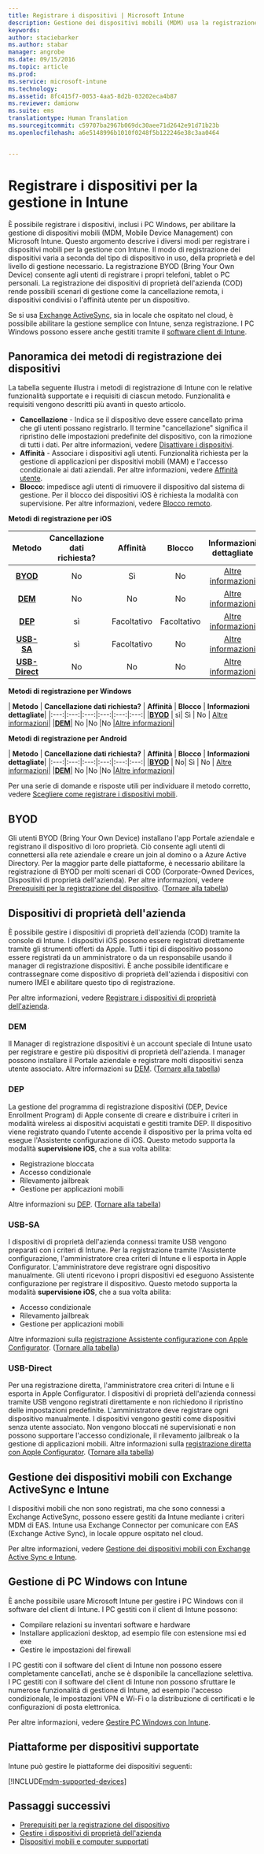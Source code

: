 ```yaml
---
title: Registrare i dispositivi | Microsoft Intune
description: Gestione dei dispositivi mobili (MDM) usa la registrazione per gestire i dispositivi e consentire l&quot;accesso alle risorse.
keywords: 
author: staciebarker
ms.author: stabar
manager: angrobe
ms.date: 09/15/2016
ms.topic: article
ms.prod: 
ms.service: microsoft-intune
ms.technology: 
ms.assetid: 8fc415f7-0053-4aa5-8d2b-03202eca4b87
ms.reviewer: damionw
ms.suite: ems
translationtype: Human Translation
ms.sourcegitcommit: c59707ba2967b069dc30aee71d2642e91d71b23b
ms.openlocfilehash: a6e5148996b1010f0248f5b122246e38c3aa0464


---
```


# <a name="enroll-devices-for-management-in-intune"></a>Registrare i dispositivi per la gestione in Intune
È possibile registrare i dispositivi, inclusi i PC Windows, per abilitare la gestione di dispositivi mobili (MDM, Mobile Device Management) con Microsoft Intune. Questo argomento descrive i diversi modi per registrare i dispositivi mobili per la gestione con Intune. Il modo di registrazione dei dispositivi varia a seconda del tipo di dispositivo in uso, della proprietà e del livello di gestione necessario. La registrazione BYOD (Bring Your Own Device) consente agli utenti di registrare i propri telefoni, tablet o PC personali. La registrazione dei dispositivi di proprietà dell'azienda (COD) rende possibili scenari di gestione come la cancellazione remota, i dispositivi condivisi o l'affinità utente per un dispositivo.

Se si usa [Exchange ActiveSync](#mobile-device-management-with-exchange-activesync-and-intune), sia in locale che ospitato nel cloud, è possibile abilitare la gestione semplice con Intune, senza registrazione. I PC Windows possono essere anche gestiti tramite il [software client di Intune](#manage-windows-pcs-with-intune).

## <a name="overview-of-device-enrollment-methods"></a>Panoramica dei metodi di registrazione dei dispositivi

La tabella seguente illustra i metodi di registrazione di Intune con le relative funzionalità supportate e i requisiti di ciascun metodo. Funzionalità e requisiti vengono descritti più avanti in questo articolo.

- **Cancellazione** - Indica se il dispositivo deve essere cancellato prima che gli utenti possano registrarlo. Il termine "cancellazione" significa il ripristino delle impostazioni predefinite del dispositivo, con la rimozione di tutti i dati. Per altre informazioni, vedere [Disattivare i dispositivi](retire-devices-from-microsoft-intune-management.md).
- **Affinità** - Associare i dispositivi agli utenti. Funzionalità richiesta per la gestione di applicazioni per dispositivi mobili (MAM) e l'accesso condizionale ai dati aziendali. Per altre informazioni, vedere [Affinità utente](enroll-corporate-owned-ios-devices-in-microsoft-intune.md#use-the-company-portal-on-dep-enrolled-or-apple-configurator-enrolled-devices).
- **Blocco**: impedisce agli utenti di rimuovere il dispositivo dal sistema di gestione. Per il blocco dei dispositivi iOS è richiesta la modalità con supervisione. Per altre informazioni, vedere [Blocco remoto](retire-devices-from-microsoft-intune-management.md#block-access-a-device).

**Metodi di registrazione per iOS**

| **Metodo** |  **Cancellazione dati richiesta?** |    **Affinità**    |   **Blocco** | **Informazioni dettagliate** |
|:---:|:---:|:---:|:---:|:---:|
|**[BYOD](#byod)** | No|    Sì |   No | [Altre informazioni](prerequisites-for-enrollment.md)|
|**[DEM](#dem)**|   No |No |No  | [Altre informazioni](enroll-corporate-owned-devices-with-the-device-enrollment-manager-in-microsoft-intune.md)|
|**[DEP](#dep)**|   sì |   Facoltativo |  Facoltativo|[Altre informazioni](ios-device-enrollment-program-in-microsoft-intune.md)|
|**[USB-SA](#usb-sa)**| sì |   Facoltativo |  No| [Altre informazioni](ios-setup-assistant-enrollment-in-microsoft-intune.md)|
|**[USB-Direct](#usb-direct)**| No |    No  | No|[Altre informazioni](ios-direct-enrollment-in-microsoft-intune.md)|

**Metodi di registrazione per Windows**

| **Metodo** |  **Cancellazione dati richiesta?** |    **Affinità**    |   **Blocco** | **Informazioni dettagliate**|
|:---:|:---:|:---:|:---:|:---:|:---:|
|**[BYOD](#byod)** | sì|   Sì |   No | [Altre informazioni](prerequisites-for-enrollment.md)|
|**[DEM](#dem)**|   No |No |No  |[Altre informazioni](enroll-corporate-owned-devices-with-the-device-enrollment-manager-in-microsoft-intune.md)|

**Metodi di registrazione per Android**

| **Metodo** |  **Cancellazione dati richiesta?** |    **Affinità**    |   **Blocco** | **Informazioni dettagliate**|
|:---:|:---:|:---:|:---:|:---:|:---:|
|**[BYOD](#byod)** | No|    Sì |   No | [Altre informazioni](prerequisites-for-enrollment.md)|
|**[DEM](#dem)**|   No |No |No  |[Altre informazioni](enroll-corporate-owned-devices-with-the-device-enrollment-manager-in-microsoft-intune.md)|

Per una serie di domande e risposte utili per individuare il metodo corretto, vedere [Scegliere come registrare i dispositivi mobili](/intune/get-started/choose-how-to-enroll-devices1).

## <a name="byod"></a>BYOD
Gli utenti BYOD (Bring Your Own Device) installano l'app Portale aziendale e registrano il dispositivo di loro proprietà. Ciò consente agli utenti di connettersi alla rete aziendale e creare un join al domino o a Azure Active Directory. Per la maggior parte delle piattaforme, è necessario abilitare la registrazione di BYOD per molti scenari di COD (Corporate-Owned Devices, Dispositivi di proprietà dell'azienda). Per altre informazioni, vedere [Prerequisiti per la registrazione del dispositivo](prerequisites-for-enrollment.md). ([Tornare alla tabella](#overview-of-device-enrollment-methods))

## <a name="corporate-owned-devices"></a>Dispositivi di proprietà dell'azienda
È possibile gestire i dispositivi di proprietà dell'azienda (COD) tramite la console di Intune. I dispositivi iOS possono essere registrati direttamente tramite gli strumenti offerti da Apple. Tutti i tipi di dispositivo possono essere registrati da un amministratore o da un responsabile usando il manager di registrazione dispositivi. È anche possibile identificare e contrassegnare come dispositivo di proprietà dell'azienda i dispositivi con numero IMEI e abilitare questo tipo di registrazione.

Per altre informazioni, vedere [Registrare i dispositivi di proprietà dell'azienda](manage-corporate-owned-devices.md).

### <a name="dem"></a>DEM
Il Manager di registrazione dispositivi è un account speciale di Intune usato per registrare e gestire più dispositivi di proprietà dell'azienda. I manager possono installare il Portale aziendale e registrare molti dispositivi senza utente associato. Altre informazioni su [DEM](enroll-corporate-owned-devices-with-the-device-enrollment-manager-in-microsoft-intune.md). ([Tornare alla tabella](#overview-of-device-enrollment-methods))

### <a name="dep"></a>DEP
La gestione del programma di registrazione dispositivi (DEP, Device Enrollment Program) di Apple consente di creare e distribuire i criteri in modalità wireless ai dispositivi acquistati e gestiti tramite DEP. Il dispositivo viene registrato quando l'utente accende il dispositivo per la prima volta ed esegue l'Assistente configurazione di iOS. Questo metodo supporta la modalità **supervisione iOS**, che a sua volta abilita:
  - Registrazione bloccata
  - Accesso condizionale
  - Rilevamento jailbreak
  - Gestione per applicazioni mobili

Altre informazioni su [DEP](ios-device-enrollment-program-in-microsoft-intune.md). ([Tornare alla tabella](#overview-of-device-enrollment-methods))

### <a name="usb-sa"></a>USB-SA
I dispositivi di proprietà dell'azienda connessi tramite USB vengono preparati con i criteri di Intune. Per la registrazione tramite l'Assistente configurazione, l'amministratore crea criteri di Intune e li esporta in Apple Configurator. L'amministratore deve registrare ogni dispositivo manualmente. Gli utenti ricevono i propri dispositivi ed eseguono Assistente configurazione per registrare il dispositivo. Questo metodo supporta la modalità **supervisione iOS**, che a sua volta abilita:
  - Accesso condizionale
  - Rilevamento jailbreak
  - Gestione per applicazioni mobili

Altre informazioni sulla [registrazione Assistente configurazione con Apple Configurator](ios-setup-assistant-enrollment-in-microsoft-intune.md). ([Tornare alla tabella](#overview-of-device-enrollment-methods))

### <a name="usb-direct"></a>USB-Direct
Per una registrazione diretta, l'amministratore crea criteri di Intune e li esporta in Apple Configurator. I dispositivi di proprietà dell'azienda connessi tramite USB vengono registrati direttamente e non richiedono il ripristino delle impostazioni predefinite. L'amministratore deve registrare ogni dispositivo manualmente. I dispositivi vengono gestiti come dispositivi senza utente associato. Non vengono bloccati né supervisionati e non possono supportare l'accesso condizionale, il rilevamento jailbreak o la gestione di applicazioni mobili. Altre informazioni sulla [registrazione diretta con Apple Configurator](ios-direct-enrollment-in-microsoft-intune.md). ([Tornare alla tabella](#overview-of-device-enrollment-methods))

## <a name="mobile-device-management-with-exchange-activesync-and-intune"></a>Gestione dei dispositivi mobili con Exchange ActiveSync e Intune
I dispositivi mobili che non sono registrati, ma che sono connessi a Exchange ActiveSync, possono essere gestiti da Intune mediante i criteri MDM di EAS. Intune usa Exchange Connector per comunicare con EAS (Exchange Active Sync), in locale oppure ospitato nel cloud.

Per altre informazioni, vedere [Gestione dei dispositivi mobili con Exchange Active Sync e Intune](mobile-device-management-with-exchange-activesync-and-microsoft-intune.md).


## <a name="windows-pc-management-with-intune"></a>Gestione di PC Windows con Intune  
È anche possibile usare Microsoft Intune per gestire i PC Windows con il software del client di Intune. I PC gestiti con il client di Intune possono:

 - Compilare relazioni su inventari software e hardware
 - Installare applicazioni desktop, ad esempio file con estensione msi ed exe
 - Gestire le impostazioni del firewall

I PC gestiti con il software del client di Intune non possono essere completamente cancellati, anche se è disponibile la cancellazione selettiva. I PC gestiti con il software del client di Intune non possono sfruttare le numerose funzionalità di gestione di Intune, ad esempio l'accesso condizionale, le impostazioni VPN e Wi-Fi o la distribuzione di certificati e le configurazioni di posta elettronica.

Per altre informazioni, vedere [Gestire PC Windows con Intune](manage-windows-pcs-with-microsoft-intune.md).

## <a name="supported-device-platforms"></a>Piattaforme per dispositivi supportate

Intune può gestire le piattaforme dei dispositivi seguenti:

[!INCLUDE[mdm-supported-devices](../includes/mdm-supported-devices.md)]

## <a name="next-steps"></a>Passaggi successivi
- [Prerequisiti per la registrazione del dispositivo](prerequisites-for-enrollment.md)
- [Gestire i dispositivi di proprietà dell'azienda](manage-corporate-owned-devices.md)
- [Dispositivi mobili e computer supportati](../get-started/supported-mobile-devices-and-computers.md)



<!--HONumber=Dec16_HO2-->


